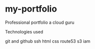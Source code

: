 # my-portfolio
Professional portfolio a cloud guru

Technologies used

git and github
ssh
html
css
route53
s3
iam

